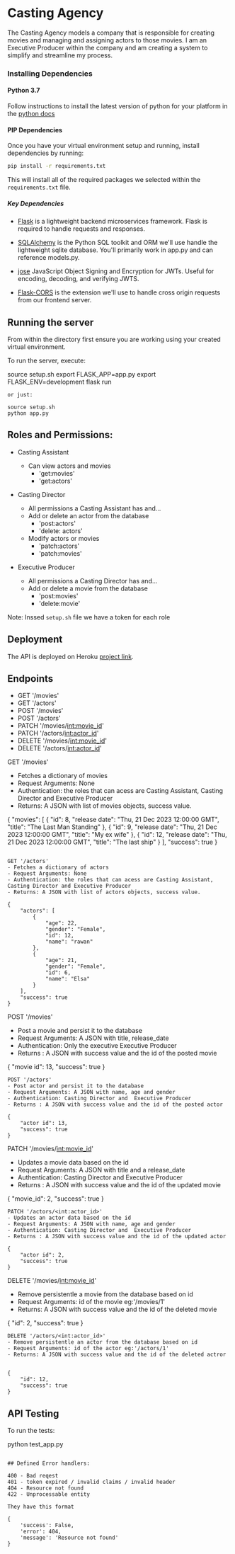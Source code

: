 # Casting Agency
The Casting Agency models a company that is responsible for creating movies and managing and assigning actors to those movies. I am an Executive Producer within the company and am creating a system to simplify and streamline my process.

### Installing Dependencies

#### Python 3.7

Follow instructions to install the latest version of python for your platform in the [python docs](https://docs.python.org/3/using/unix.html#getting-and-installing-the-latest-version-of-python)


#### PIP Dependencies

Once you have your virtual environment setup and running, install dependencies by running:

```bash
pip install -r requirements.txt
```

This will install all of the required packages we selected within the `requirements.txt` file.

##### Key Dependencies

- [Flask](http://flask.pocoo.org/)  is a lightweight backend microservices framework. Flask is required to handle requests and responses.

- [SQLAlchemy](https://www.sqlalchemy.org/) is the Python SQL toolkit and ORM we'll use handle the lightweight sqlite database. You'll primarily work in app.py and can reference models.py.


- [jose](https://python-jose.readthedocs.io/en/latest/) JavaScript Object Signing and Encryption for JWTs. Useful for encoding, decoding, and verifying JWTS. 

- [Flask-CORS](https://flask-cors.readthedocs.io/en/latest/#) is the extension we'll use to handle cross origin requests from our frontend server. 


## Running the server

From within the  directory first ensure you are working using your created virtual environment.

To run the server, execute:

source setup.sh
export FLASK_APP=app.py
export FLASK_ENV=development
flask run

```
or just:

source setup.sh 
python app.py
```

## Roles and Permissions:
- Casting Assistant
    - Can view actors and movies
        - 'get:movies'
        - 'get:actors'    
 
- Casting Director
    - All permissions a Casting Assistant has and…
    - Add or delete an actor from the database
        - 'post:actors'
        - 'delete: actors'
    - Modify actors or movies
        - 'patch:actors'
        - 'patch:movies'


- Executive Producer
   - All permissions a Casting Director has and…
   - Add or delete a movie from the database
        - 'post:movies'
        - 'delete:movie'

Note: Inssed `setup.sh` file we have a token for each role

## Deployment
The API is deployed on Heroku [project link](https://rawani.herokuapp.com/).

## Endpoints
- GET '/movies'
- GET '/actors'
- POST '/movies'
- POST '/actors'
- PATCH '/movies/<int:movie_id>'
- PATCH '/actors/<int:actor_id>'
- DELETE '/movies/<int:movie_id>'
- DELETE '/actors/<int:actor_id>'


GET '/movies'
- Fetches a dictionary of movies 
- Request Arguments: None
- Authentication: the roles that can acess are Casting Assistant, Casting Director and Executive Producer
- Returns: A JSON with list of movies objects, success value.

{
    "movies": [
        {
            "id": 8,
            "release date": "Thu, 21 Dec 2023 12:00:00 GMT",
            "title": "The Last Man Standing"
        },
        {
            "id": 9,
            "release date": "Thu, 21 Dec 2023 12:00:00 GMT",
            "title": "My ex wife"
        },
        {
            "id": 12,
            "release date": "Thu, 21 Dec 2023 12:00:00 GMT",
            "title": "The last ship"
        }
    ],
    "success": true
}
```

GET '/actors'
- Fetches a dictionary of actors 
- Request Arguments: None
- Authentication: the roles that can acess are Casting Assistant, Casting Director and Executive Producer
- Returns: A JSON with list of actors objects, success value.

{
    "actors": [
        {
            "age": 22,
            "gender": "Female",
            "id": 12,
            "name": "rawan"
        },
        {
            "age": 21,
            "gender": "Female",
            "id": 6,
            "name": "Elsa"
        }
    ],
    "success": true
}
```

POST '/movies'
- Post a movie and persist it to the database
- Request Arguments: A JSON with title, release_date  
- Authentication: Only the executive Executive Producer
- Returns : A JSON with success value and the id of the posted movie

{
    "movie id": 13,
    "success": true
}
```
POST '/actors'
- Post actor and persist it to the database
- Request Arguments: A JSON with name, age and gender  
- Authentication: Casting Director and  Executive Producer 
- Returns : A JSON with success value and the id of the posted actor

{
    "actor id": 13,
    "success": true
}
```
PATCH '/movies/<int:movie_id>'
- Updates a movie data based on the id 
- Request Arguments: A JSON with title and a release_date 
- Authentication: Casting Director and  Executive Producer 
- Returns : A JSON with success value and the id of the updated movie

{
    "movie_id": 2,
    "success": true
}
```
PATCH '/actors/<int:actor_id>'
- Updates an actor data based on the id 
- Request Arguments: A JSON with name, age and gender 
- Authentication: Casting Director and  Executive Producer 
- Returns : A JSON with success value and the id of the updated actor

{
    "actor id": 2,
    "success": true
}
```

DELETE '/movies/<int:movie_id>'
- Remove persistentle a movie from the database based on id 
- Request Arguments: id of the movie eg:'/movies/1'
- Returns: A JSON with success value and the id of the deleted movie

{
    "id": 2,
    "success": true
}
```
DELETE '/actors/<int:actor_id>'
- Remove persistentle an actor from the database based on id 
- Request Arguments: id of the actor eg:'/actors/1'
- Returns: A JSON with success value and the id of the deleted actror 


{
    "id": 12,
    "success": true
}
```

## API Testing
To run the tests:

python test_app.py

``` 

## Defined Error handlers:

400 - Bad reqest
401 - token expired / invalid claims / invalid header
404 - Resource not found
422 - Unprocessable entity

They have this format

{
    'success': False,
    'error': 404,
    'message': 'Resource not found'
}
